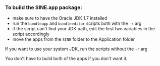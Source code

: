 ### To build the SINE.app package:
- make sure to have the Oracle JDK 1.7 installed
- run the `bundleapp` and `bundleeditor` scripts both with the `-r` arg
- if the script can't find your JDK path, edit the first two variables in the script accordingly
- move the apps from the `SINE` folder to the Application folder

If you want to use your system JDK, run the scripts without the `-r` arg

You don't have to build both of the apps if you don't want it.